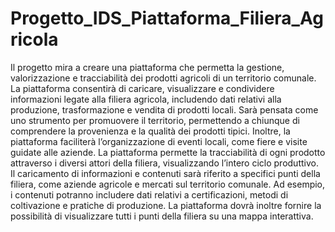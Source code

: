 # Progetto_IDS_Piattaforma_Filiera_Agricola
  Il progetto mira a creare una piattaforma che permetta la gestione, valorizzazione e  tracciabilità dei prodotti agricoli di un territorio comunale. La piattaforma consentirà di  caricare, visualizzare e condividere informazioni legate alla filiera agricola, includendo dati  relativi alla produzione, trasformazione e vendita di prodotti locali. Sarà pensata come uno  strumento per promuovere il territorio, permettendo a chiunque di comprendere la  provenienza e la qualità dei prodotti tipici. Inoltre, la piattaforma faciliterà l’organizzazione di  eventi locali, come fiere e visite guidate alle aziende.  La piattaforma permette la tracciabilità di ogni prodotto attraverso i diversi attori della filiera,  visualizzando l’intero ciclo produttivo. Il caricamento di informazioni e contenuti sarà riferito a  specifici punti della filiera, come aziende agricole e mercati sul territorio comunale. Ad  esempio, i contenuti potranno includere dati relativi a certificazioni, metodi di coltivazione e  pratiche di produzione. La piattaforma dovrà inoltre fornire la possibilità di visualizzare tutti i  punti della filiera su una mappa interattiva.
